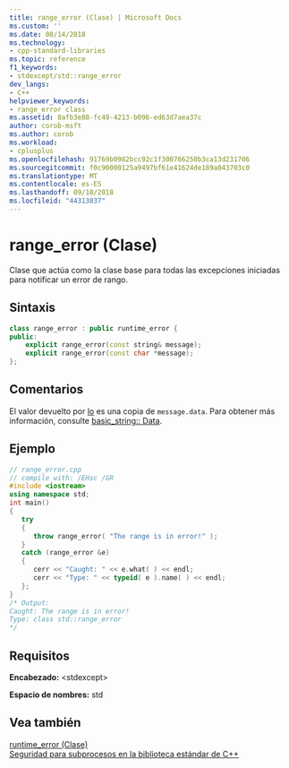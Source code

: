 ```yaml
---
title: range_error (Clase) | Microsoft Docs
ms.custom: ''
ms.date: 08/14/2018
ms.technology:
- cpp-standard-libraries
ms.topic: reference
f1_keywords:
- stdexcept/std::range_error
dev_langs:
- C++
helpviewer_keywords:
- range_error class
ms.assetid: 8afb3e88-fc49-4213-b096-ed63d7aea37c
author: corob-msft
ms.author: corob
ms.workload:
- cplusplus
ms.openlocfilehash: 91769b0982bcc92c1f300766250b3ca13d231706
ms.sourcegitcommit: f0c90000125a9497bf61e41624de189a043703c0
ms.translationtype: MT
ms.contentlocale: es-ES
ms.lasthandoff: 09/10/2018
ms.locfileid: "44313837"
---
```

# <a name="rangeerror-class"></a>range_error (Clase)

Clase que actúa como la clase base para todas las excepciones iniciadas para notificar un error de rango.

## <a name="syntax"></a>Sintaxis

```cpp
class range_error : public runtime_error {
public:
    explicit range_error(const string& message);
    explicit range_error(const char *message);
};
```

## <a name="remarks"></a>Comentarios

El valor devuelto por [lo](../standard-library/exception-class.md) es una copia de `message.data`. Para obtener más información, consulte [basic_string:: Data](../standard-library/basic-string-class.md#data).

## <a name="example"></a>Ejemplo

```cpp
// range_error.cpp
// compile with: /EHsc /GR
#include <iostream>
using namespace std;
int main()
{
   try
   {
      throw range_error( "The range is in error!" );
   }
   catch (range_error &e)
   {
      cerr << "Caught: " << e.what( ) << endl;
      cerr << "Type: " << typeid( e ).name( ) << endl;
   };
}
/* Output:
Caught: The range is in error!
Type: class std::range_error
*/
```

## <a name="requirements"></a>Requisitos

**Encabezado:** \<stdexcept>

**Espacio de nombres:** std

## <a name="see-also"></a>Vea también

[runtime_error (Clase)](../standard-library/runtime-error-class.md)<br/>
[Seguridad para subprocesos en la biblioteca estándar de C++](../standard-library/thread-safety-in-the-cpp-standard-library.md)<br/>
